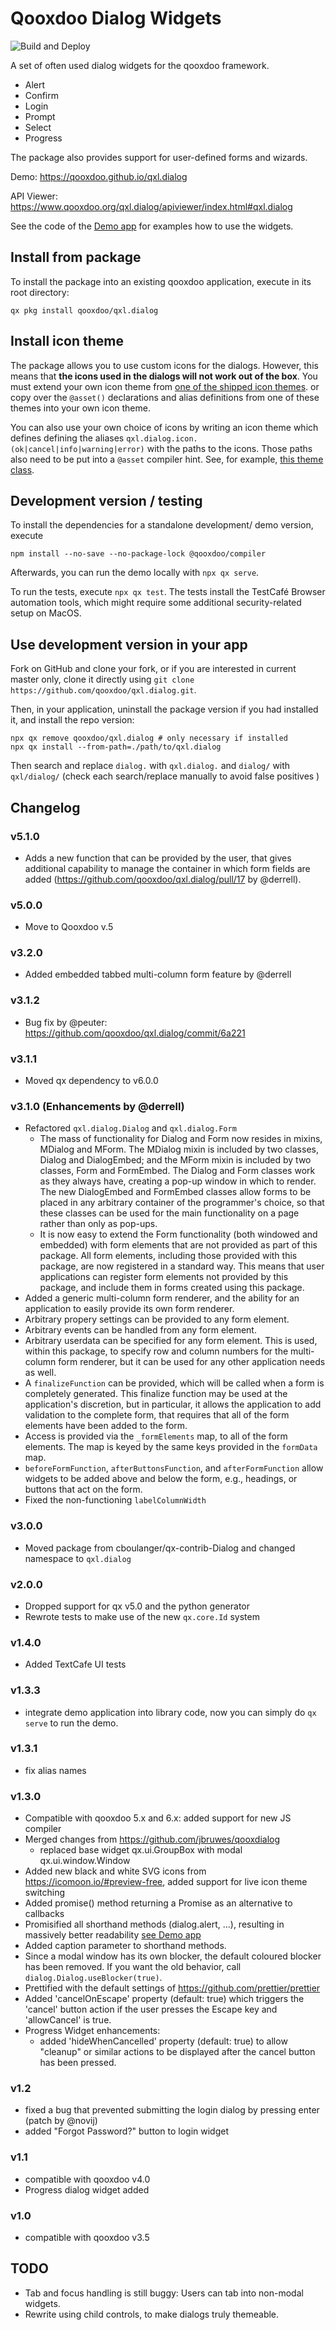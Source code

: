# Qooxdoo Dialog Widgets

![Build and Deploy](https://github.com/qooxdoo/qxl.dialog/workflows/Build%20and%20Deploy/badge.svg)

A set of often used dialog widgets for the qooxdoo framework.

- Alert
- Confirm
- Login
- Prompt
- Select
- Progress

The package also provides support for user-defined forms and wizards.

Demo: https://qooxdoo.github.io/qxl.dialog

API Viewer: https://www.qooxdoo.org/qxl.dialog/apiviewer/index.html#qxl.dialog

See the code of the [Demo app](source/class/qxl/dialog/demo/Application.js) for
examples how to use the widgets.

## Install from package

To install the package into an existing qooxdoo application, execute in its
root directory:

```
qx pkg install qooxdoo/qxl.dialog
```

## Install icon theme

The package allows you to use custom icons for the dialogs. However,
this means that **the icons used in the dialogs will not work
out of the box**. You must extend your own icon theme from [one
of the shipped icon themes](source/class/qxl/dialog/theme/icon).
or copy over the `@asset()` declarations and alias definitions
from one of these themes into your own icon theme.

You can also use your own choice of icons by writing an icon theme which
defines defining the aliases `qxl.dialog.icon.(ok|cancel|info|warning|error)`
with the paths to the icons. Those paths also need to be put
into a `@asset` compiler hint. See, for example, [this theme
class](source/class/qxl/dialog/theme/icon/IcoMoonFree.js).

## Development version / testing

To install the dependencies for a standalone development/ demo version, execute

```shell
npm install --no-save --no-package-lock @qooxdoo/compiler
```

Afterwards, you can run the demo locally with `npx qx serve`.

To run the tests, execute `npx qx test`. The tests install the TestCafé Browser
automation tools, which might require some additional security-related setup on
MacOS.

## Use development version in your app

Fork on GitHub and clone your fork, or if you are interested
in current master only, clone it directly using `git clone
https://github.com/qooxdoo/qxl.dialog.git`.

Then, in your application, uninstall the package version
if you had installed it, and install the repo version:

```shell
npx qx remove qooxdoo/qxl.dialog # only necessary if installed
npx qx install --from-path=./path/to/qxl.dialog
```

Then search and replace `dialog.` with `qxl.dialog.` and `dialog/` with `qxl/dialog/` 
(check each search/replace manually to avoid false positives )

## Changelog

### v5.1.0
- Adds a new function that can be provided by the user, that gives additional capability to manage the container in which form fields are added (https://github.com/qooxdoo/qxl.dialog/pull/17 by @derrell).

### v5.0.0
- Move to Qooxdoo v.5

### v3.2.0
- Added embedded tabbed multi-column form feature by @derrell

### v3.1.2
- Bug fix by @peuter: https://github.com/qooxdoo/qxl.dialog/commit/6a221

### v3.1.1 
- Moved qx dependency to v6.0.0

### v3.1.0 (Enhancements by @derrell)
- Refactored `qxl.dialog.Dialog` and `qxl.dialog.Form`
  - The mass of functionality for Dialog and Form now resides in
    mixins, MDialog and MForm. The MDialog mixin is included by two
    classes, Dialog and DialogEmbed; and the MForm mixin is included
    by two classes, Form and FormEmbed. The Dialog and Form classes
    work as they always have, creating a pop-up window in which to
    render. The new DialogEmbed and FormEmbed classes allow forms to
    be placed in any arbitrary container of the programmer's choice,
    so that these classes can be used for the main functionality on a
    page rather than only as pop-ups.
  - It is now easy to extend the Form functionality (both windowed and
    embedded) with form elements that are not provided as part of this
    package. All form elements, including those provided with this
    package, are now registered in a standard way. This means that
    user applications can register form elements not provided by this
    package, and include them in forms created using this package.
- Added a generic multi-column form renderer, and the ability for an
  application to easily provide its own form renderer.
- Arbitrary propery settings can be provided to any form element.
- Arbitrary events can be handled from any form element.
- Arbitrary userdata can be specified for any form element. This is
  used, within this package, to specify row and column numbers for the
  multi-column form renderer, but it can be used for any other
  application needs as well.
- A `finalizeFunction` can be provided, which will be called when a
  form is completely generated. This finalize function may be used at
  the application's discretion, but in particular, it allows the
  application to add validation to the complete form, that requires
  that all of the form elements have been added to the form.
- Access is provided via the `_formElements` map, to all of the form
  elements. The map is keyed by the same keys provided in the
  `formData` map.
- `beforeFormFunction`, `afterButtonsFunction`, and
  `afterFormFunction` allow widgets to be added above and below the
  form, e.g., headings, or buttons that act on the form.
- Fixed the non-functioning `labelColumnWidth`

### v3.0.0

- Moved package from cboulanger/qx-contrib-Dialog
  and changed namespace to `qxl.dialog`

### v2.0.0
- Dropped support for qx v5.0 and the python generator
- Rewrote tests to make use of the new `qx.core.Id` system
### v1.4.0
- Added TextCafe UI tests
### v1.3.3
- integrate demo application into library code, now you can simply do `qx serve` to run the demo.
### v1.3.1
- fix alias names
### v1.3.0
- Compatible with qooxdoo 5.x and 6.x: added support for new JS compiler
- Merged changes from https://github.com/jbruwes/qooxdialog
  - replaced base widget qx.ui.GroupBox with modal qx.ui.window.Window
- Added new black and white SVG icons from https://icomoon.io/#preview-free, added support for live icon theme switching
- Added promise() method returning a Promise as an alternative to callbacks
- Promisified all shorthand methods (dialog.alert, ...), resulting in massively better readability 
  [see Demo app](demo/default/source/class/dialog/demo/Application.js#L193)
- Added caption parameter to shorthand methods.
- Since a modal window has its own blocker, the  default coloured blocker has been removed. If you want the old behavior, 
  call `dialog.Dialog.useBlocker(true)`.
- Prettified with the default settings of https://github.com/prettier/prettier
- Added 'cancelOnEscape' property (default: true) which triggers the 'cancel' button action if the user presses the 
  Escape key and 'allowCancel' is true.
- Progress Widget enhancements:
  - added 'hideWhenCancelled' property (default: true) to allow "cleanup" or
    similar actions to be displayed after the cancel button has been pressed.  
### v1.2
- fixed a bug that prevented submitting the login dialog by pressing enter (patch by @novij)
- added "Forgot Password?" button to login widget
### v1.1
- compatible with qooxdoo v4.0
- Progress dialog widget added
### v1.0
- compatible with qooxdoo v3.5

## TODO
- Tab and focus handling is still buggy: Users can tab into non-modal widgets.
- Rewrite using child controls, to make dialogs truly themeable.
